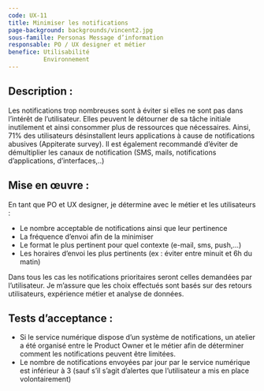 ```yaml
---
code: UX-11
title: Minimiser les notifications
page-background: backgrounds/vincent2.jpg
sous-famille: Personas Message d’information
responsable: PO / UX designer et métier
benefice: Utilisabilité
          Environnement
---
```

## Description :

Les notifications trop nombreuses sont à éviter si elles ne sont pas dans l’intérêt de l’utilisateur. Elles peuvent le détourner de sa tâche initiale inutilement et ainsi consommer plus de ressources que nécessaires.
Ainsi, 71% des utilisateurs désinstallent leurs applications à cause de notifications abusives (Appiterate survey). Il est également recommandé d’éviter de démultiplier les canaux de notification (SMS, mails, notifications d’applications, d’interfaces,..)

## Mise en œuvre :

En tant que PO et UX designer, je détermine avec le métier et les utilisateurs :

* Le nombre acceptable de notifications ainsi que leur pertinence
* La fréquence d’envoi afin de la minimiser
* Le format le plus pertinent pour quel contexte (e-mail, sms, push,...)
* Les horaires d’envoi les plus pertinents (ex : éviter entre minuit et 6h du matin)

Dans tous les cas les notifications prioritaires seront celles demandées par l’utilisateur. Je m’assure que les choix effectués sont basés sur des retours utilisateurs, expérience métier et analyse de données.

## Tests d’acceptance :

* Si le service numérique dispose d’un système de notifications, un atelier a été organisé entre le Product Owner et le métier afin de déterminer comment les notifications peuvent être limitées.
* Le nombre de notifications envoyées par jour par le service numérique est inférieur à 3 (sauf s’il s’agit d’alertes que l’utilisateur a mis en place volontairement)
